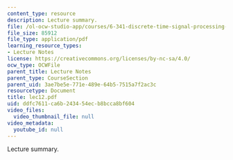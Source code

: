 ```yaml
---
content_type: resource
description: Lecture summary.
file: /ol-ocw-studio-app/courses/6-341-discrete-time-signal-processing-fall-2005/ddfc7611ca6b243454ecb8bcca8bf604_lec12.pdf
file_size: 85912
file_type: application/pdf
learning_resource_types:
- Lecture Notes
license: https://creativecommons.org/licenses/by-nc-sa/4.0/
ocw_type: OCWFile
parent_title: Lecture Notes
parent_type: CourseSection
parent_uid: 3ae7be5e-771e-489e-64b5-7515a7f2ac3c
resourcetype: Document
title: lec12.pdf
uid: ddfc7611-ca6b-2434-54ec-b8bcca8bf604
video_files:
  video_thumbnail_file: null
video_metadata:
  youtube_id: null
---
```

Lecture summary.